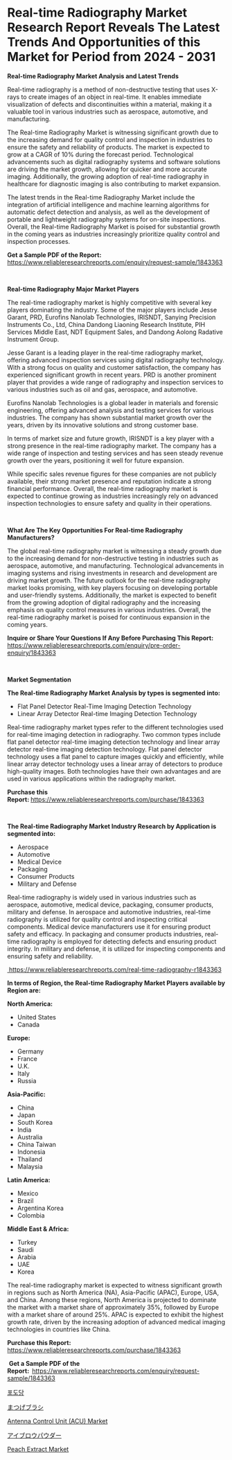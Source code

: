 <p><h1>Real-time Radiography Market Research Report Reveals The Latest Trends And Opportunities of this Market for Period from 2024 - 2031</h1></p><p><strong>Real-time Radiography Market Analysis and Latest Trends</strong></p>
<p><p>Real-time radiography is a method of non-destructive testing that uses X-rays to create images of an object in real-time. It enables immediate visualization of defects and discontinuities within a material, making it a valuable tool in various industries such as aerospace, automotive, and manufacturing.</p><p>The Real-time Radiography Market is witnessing significant growth due to the increasing demand for quality control and inspection in industries to ensure the safety and reliability of products. The market is expected to grow at a CAGR of 10% during the forecast period. Technological advancements such as digital radiography systems and software solutions are driving the market growth, allowing for quicker and more accurate imaging. Additionally, the growing adoption of real-time radiography in healthcare for diagnostic imaging is also contributing to market expansion.</p><p>The latest trends in the Real-time Radiography Market include the integration of artificial intelligence and machine learning algorithms for automatic defect detection and analysis, as well as the development of portable and lightweight radiography systems for on-site inspections. Overall, the Real-time Radiography Market is poised for substantial growth in the coming years as industries increasingly prioritize quality control and inspection processes.</p></p>
<p><strong>Get a Sample PDF of the Report:&nbsp;</strong> <a href="https://www.reliableresearchreports.com/enquiry/request-sample/1843363">https://www.reliableresearchreports.com/enquiry/request-sample/1843363</a></p>
<p>&nbsp;</p>
<p><strong>Real-time Radiography Major Market Players</strong></p>
<p><p>The real-time radiography market is highly competitive with several key players dominating the industry. Some of the major players include Jesse Garant, PRD, Eurofins Nanolab Technologies, IRISNDT, Sanying Precision Instruments Co., Ltd, China Dandong Liaoning Research Institute, PIH Services Middle East, NDT Equipment Sales, and Dandong Aolong Radative Instrument Group.</p><p>Jesse Garant is a leading player in the real-time radiography market, offering advanced inspection services using digital radiography technology. With a strong focus on quality and customer satisfaction, the company has experienced significant growth in recent years. PRD is another prominent player that provides a wide range of radiography and inspection services to various industries such as oil and gas, aerospace, and automotive.</p><p>Eurofins Nanolab Technologies is a global leader in materials and forensic engineering, offering advanced analysis and testing services for various industries. The company has shown substantial market growth over the years, driven by its innovative solutions and strong customer base.</p><p>In terms of market size and future growth, IRISNDT is a key player with a strong presence in the real-time radiography market. The company has a wide range of inspection and testing services and has seen steady revenue growth over the years, positioning it well for future expansion.</p><p>While specific sales revenue figures for these companies are not publicly available, their strong market presence and reputation indicate a strong financial performance. Overall, the real-time radiography market is expected to continue growing as industries increasingly rely on advanced inspection technologies to ensure safety and quality in their operations.</p></p>
<p>&nbsp;</p>
<p><strong>What Are The Key Opportunities For Real-time Radiography Manufacturers?</strong></p>
<p><p>The global real-time radiography market is witnessing a steady growth due to the increasing demand for non-destructive testing in industries such as aerospace, automotive, and manufacturing. Technological advancements in imaging systems and rising investments in research and development are driving market growth. The future outlook for the real-time radiography market looks promising, with key players focusing on developing portable and user-friendly systems. Additionally, the market is expected to benefit from the growing adoption of digital radiography and the increasing emphasis on quality control measures in various industries. Overall, the real-time radiography market is poised for continuous expansion in the coming years.</p></p>
<p><strong>Inquire or Share Your Questions If Any Before Purchasing This Report:</strong> <a href="https://www.reliableresearchreports.com/enquiry/pre-order-enquiry/1843363">https://www.reliableresearchreports.com/enquiry/pre-order-enquiry/1843363</a></p>
<p>&nbsp;</p>
<p><strong>Market Segmentation</strong></p>
<p><strong>The Real-time Radiography Market Analysis by types is segmented into:</strong></p>
<p><ul><li>Flat Panel Detector Real-Time Imaging Detection Technology</li><li>Linear Array Detector Real-time Imaging Detection Technology</li></ul></p>
<p><p>Real-time radiography market types refer to the different technologies used for real-time imaging detection in radiography. Two common types include flat panel detector real-time imaging detection technology and linear array detector real-time imaging detection technology. Flat panel detector technology uses a flat panel to capture images quickly and efficiently, while linear array detector technology uses a linear array of detectors to produce high-quality images. Both technologies have their own advantages and are used in various applications within the radiography market.</p></p>
<p><strong>Purchase this Report:&nbsp;</strong><a href="https://www.reliableresearchreports.com/purchase/1843363">https://www.reliableresearchreports.com/purchase/1843363</a></p>
<p>&nbsp;</p>
<p><strong>The Real-time Radiography Market Industry Research by Application is segmented into:</strong></p>
<p><ul><li>Aerospace</li><li>Automotive</li><li>Medical Device</li><li>Packaging</li><li>Consumer Products</li><li>Military and Defense</li></ul></p>
<p><p>Real-time radiography is widely used in various industries such as aerospace, automotive, medical device, packaging, consumer products, military and defense. In aerospace and automotive industries, real-time radiography is utilized for quality control and inspecting critical components. Medical device manufacturers use it for ensuring product safety and efficacy. In packaging and consumer products industries, real-time radiography is employed for detecting defects and ensuring product integrity. In military and defense, it is utilized for inspecting components and ensuring safety and reliability.</p></p>
<p><a href="https://www.reliableresearchreports.com/real-time-radiography-r1843363">&nbsp;https://www.reliableresearchreports.com/real-time-radiography-r1843363</a></p>
<p><strong>In terms of Region, the Real-time Radiography Market Players available by Region are:</strong></p>
<p>
    <p> <strong> North America: </strong>
        <ul>
            <li>United States</li>
            <li>Canada</li>
        </ul>
        </p> 
    <p> <strong> Europe: </strong>
        <ul>
            <li>Germany</li>
            <li>France</li>
            <li>U.K.</li>
            <li>Italy</li>
            <li>Russia</li>
        </ul>
        </p> 
    <p> <strong> Asia-Pacific: </strong>
        <ul>
            <li>China</li>
            <li>Japan</li>
            <li>South Korea</li>
            <li>India</li>
            <li>Australia</li>
            <li>China Taiwan</li>
            <li>Indonesia</li>
            <li>Thailand</li>
            <li>Malaysia</li>
        </ul>
        </p> 
    <p> <strong> Latin America: </strong>
        <ul>
            <li>Mexico</li>
            <li>Brazil</li>
            <li>Argentina Korea</li>
            <li>Colombia</li>
        </ul>
        </p> 
    <p> <strong> Middle East & Africa: </strong>
        <ul>
            <li>Turkey</li>
            <li>Saudi</li>
            <li>Arabia</li>
            <li>UAE</li>
            <li>Korea</li>
        </ul>
    </p>
    </p>
<p><p>The real-time radiography market is expected to witness significant growth in regions such as North America (NA), Asia-Pacific (APAC), Europe, USA, and China. Among these regions, North America is projected to dominate the market with a market share of approximately 35%, followed by Europe with a market share of around 25%. APAC is expected to exhibit the highest growth rate, driven by the increasing adoption of advanced medical imaging technologies in countries like China.</p></p>
<p><strong>Purchase this Report: </strong><a href="https://www.reliableresearchreports.com/purchase/1843363">https://www.reliableresearchreports.com/purchase/1843363</a></p>
<p>&nbsp;<strong>Get a Sample PDF of the Report:&nbsp;&nbsp;</strong><a href="https://www.reliableresearchreports.com/enquiry/request-sample/1843363">https://www.reliableresearchreports.com/enquiry/request-sample/1843363</a></p>
<p><strong></strong></p>
<p><p><a href="https://github.com/Tristiarton768456/Market-Research-Report-List-1/blob/main/757915139311.md">포도당</a></p><p><a href="https://github.com/bevdtkn4419963/Market-Research-Report-List-1/blob/main/388796842774.md">まつげブラシ</a></p><p><a href="https://github.com/timeliteaut/Market-Research-Report-List-2/blob/main/antenna-control-unit-acu-market.md">Antenna Control Unit (ACU) Market</a></p><p><a href="https://github.com/MosesSpinka1914/Market-Research-Report-List-1/blob/main/690560942775.md">アイブロウパウダー</a></p><p><a href="https://issuu.com/reportprime-2/docs/peach-extract-market-size-2030.pptx">Peach Extract Market</a></p></p>